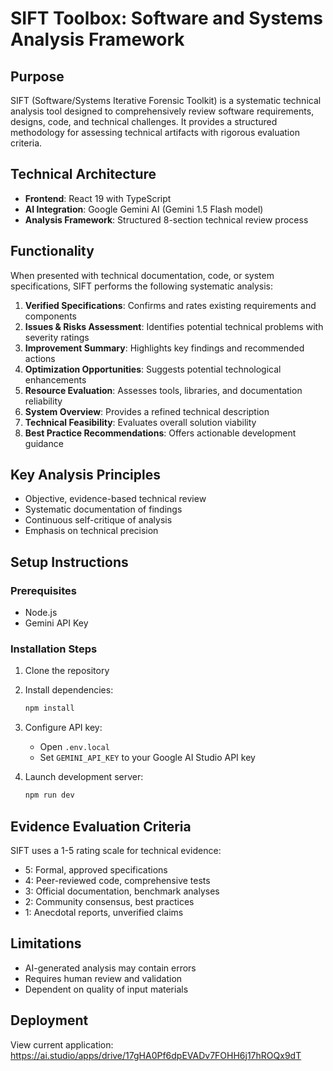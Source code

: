 # SIFT Toolbox: Software and Systems Analysis Framework

## Purpose

SIFT (Software/Systems Iterative Forensic Toolkit) is a systematic technical analysis tool designed to comprehensively review software requirements, designs, code, and technical challenges. It provides a structured methodology for assessing technical artifacts with rigorous evaluation criteria.

## Technical Architecture

- **Frontend**: React 19 with TypeScript
- **AI Integration**: Google Gemini AI (Gemini 1.5 Flash model)
- **Analysis Framework**: Structured 8-section technical review process

## Functionality

When presented with technical documentation, code, or system specifications, SIFT performs the following systematic analysis:

1. **Verified Specifications**: Confirms and rates existing requirements and components
2. **Issues & Risks Assessment**: Identifies potential technical problems with severity ratings
3. **Improvement Summary**: Highlights key findings and recommended actions
4. **Optimization Opportunities**: Suggests potential technological enhancements
5. **Resource Evaluation**: Assesses tools, libraries, and documentation reliability
6. **System Overview**: Provides a refined technical description
7. **Technical Feasibility**: Evaluates overall solution viability
8. **Best Practice Recommendations**: Offers actionable development guidance

## Key Analysis Principles

- Objective, evidence-based technical review
- Systematic documentation of findings
- Continuous self-critique of analysis
- Emphasis on technical precision

## Setup Instructions

### Prerequisites
- Node.js
- Gemini API Key

### Installation Steps
1. Clone the repository
2. Install dependencies:
   ```bash
   npm install
   ```
3. Configure API key:
   - Open `.env.local`
   - Set `GEMINI_API_KEY` to your Google AI Studio API key

4. Launch development server:
   ```bash
   npm run dev
   ```

## Evidence Evaluation Criteria

SIFT uses a 1-5 rating scale for technical evidence:
- 5: Formal, approved specifications
- 4: Peer-reviewed code, comprehensive tests
- 3: Official documentation, benchmark analyses
- 2: Community consensus, best practices
- 1: Anecdotal reports, unverified claims

## Limitations

- AI-generated analysis may contain errors
- Requires human review and validation
- Dependent on quality of input materials

## Deployment

View current application: https://ai.studio/apps/drive/17gHA0Pf6dpEVADv7FOHH6j17hROQx9dT